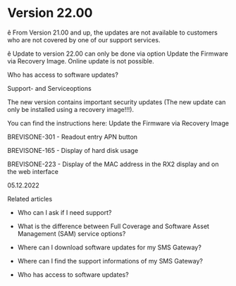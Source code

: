 # Version 22.00

ê From Version 21.00 and up, the updates are not available to customers who
are not covered by one of our support services.

ê Update to version 22.00 can only be done via option Update the Firmware via
Recovery Image. Online update is not possible.

Who has access to software updates?

Support- and Serviceoptions

The new version contains important security updates (The new update can only
be installed using a recovery image!!!).

You can find the instructions here: Update the Firmware via Recovery Image

BREVISONE-301 - Readout entry APN button

BREVISONE-165 - Display of hard disk usage

BREVISONE-223 - Display of the MAC address in the RX2 display and on the web
interface

05.12.2022

Related articles

  * Who can I ask if I need support?

  * What is the difference between Full Coverage and Software Asset Management (SAM) service options?

  * Where can I download software updates for my SMS Gateway?

  * Where can I find the support informations of my SMS Gateway?

  * Who has access to software updates?

